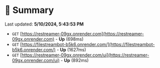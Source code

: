 # 📖 Summary
Last updated: **5/10/2024, 5:43:53 PM**

- `GET` [https://restreamer-09gx.onrender.com](https://restreamer-09gx.onrender.com) - **Up** (698ms)
- `GET` [https://filestreambot-b5k6.onrender.com/](https://filestreambot-b5k6.onrender.com/) - **Up** (1627ms)
- `GET` [https://restreamer-09gx.onrender.com/ui](https://restreamer-09gx.onrender.com/ui) - **Up** (892ms)
